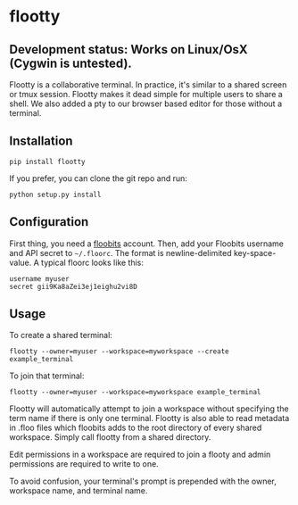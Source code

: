 # flootty

## Development status: Works on Linux/OsX (Cygwin is untested).

Flootty is a collaborative terminal. In practice, it's similar to a shared screen or tmux session.
Flootty makes it dead simple for multiple users to share a shell.
We also added a pty to our browser based editor for those without a terminal.


## Installation

	pip install flootty

If you prefer, you can clone the git repo and run:

    python setup.py install


## Configuration

First thing, you need a [floobits](https://floobits.com/) account.  Then, add your Floobits username and API secret to `~/.floorc`. The format is newline-delimited key-space-value. A typical floorc looks like this:

    username myuser
    secret gii9Ka8aZei3ej1eighu2vi8D


## Usage

To create a shared terminal:

    flootty --owner=myuser --workspace=myworkspace --create example_terminal

To join that terminal:

    flootty --owner=myuser --workspace=myworkspace example_terminal

Flootty will automatically attempt to join a workspace without specifying the term name if there is only one terminal.
Flootty is also able to read metadata in .floo files which floobits adds to the root directory of every shared workspace.  Simply call flootty from a shared directory.

Edit permissions in a workspace are required to join a flooty and admin permissions are required to write to one.

To avoid confusion, your terminal's prompt is prepended with the owner, workspace name, and terminal name.
